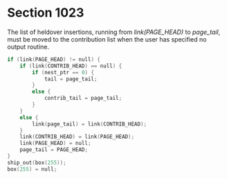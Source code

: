 # Section 1023

The list of heldover insertions, running from *link(PAGE_HEAD)* to *page_tail*, must be moved to the contribution list when the user has specified no output routine.

```c << Perform the default output routine >>=
if (link(PAGE_HEAD) != null) {
    if (link(CONTRIB_HEAD) == null) {
        if (nest_ptr == 0) {
            tail = page_tail;
        }
        else {
            contrib_tail = page_tail;
        }
    }
    else {
        link(page_tail) = link(CONTRIB_HEAD);
    }
    link(CONTRIB_HEAD) = link(PAGE_HEAD);
    link(PAGE_HEAD) = null;
    page_tail = PAGE_HEAD;
}
ship_out(box(255));
box(255) = null;
```
